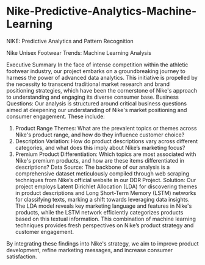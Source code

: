 # Nike-Predictive-Analytics-Machine-Learning
NIKE: Predictive Analytics and Pattern Recognition

Nike Unisex Footwear Trends: Machine Learning Analysis
 
Executive Summary
In the face of intense competition within the athletic footwear industry, our project embarks on a groundbreaking journey to harness the power of advanced data analytics. This initiative is propelled by the necessity to transcend traditional market research and brand positioning strategies, which have been the cornerstone of Nike's approach to understanding and engaging its diverse consumer base. Business Questions:
Our analysis is structured around critical business questions aimed at deepening our understanding of Nike's market positioning and consumer engagement. These include:
1. Product Range Themes: What are the prevalent topics or themes across Nike's product range, and how do they influence customer choice?
2. Description Variation: How do product descriptions vary across different categories, and what does this imply about Nike’s marketing focus?
3. Premium Product Differentiation: Which topics are most associated with Nike's premium products, and how are these items differentiated in descriptions?
Data Source:
The backbone of our analysis is a comprehensive dataset meticulously compiled through web scraping techniques from Nike’s official website in our DDR Project.
Solution:
Our project employs Latent Dirichlet Allocation (LDA) for discovering themes in product descriptions and Long Short-Term Memory (LSTM) networks for classifying texts, marking a shift towards leveraging data insights. The LDA model reveals key marketing language and features in Nike's products, while the LSTM network efficiently categorizes products based on this textual information. This combination of machine learning techniques provides fresh perspectives on Nike’s product strategy and customer engagement.

By integrating these findings into Nike's strategy, we aim to improve product development, refine marketing messages, and increase consumer satisfaction.
